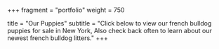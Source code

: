 +++
fragment = "portfolio"
weight = 750

title = "Our Puppies"
subtitle = "Click below to view our french bulldog puppies for sale in New York, Also check back often to learn about our newest french bulldog litters."
+++
